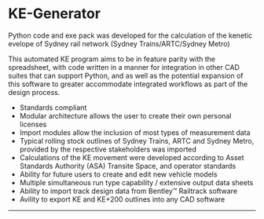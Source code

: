 # KE-Generator

Python code and exe pack was developed for the calculation of the kenetic evelope of Sydney rail network (Sydney Trains/ARTC/Sydney Metro)

This automated KE program aims to be in feature parity with the spreadsheet, with code written in a manner for integration in other CAD suites that can support Python, and as well as the potential expansion of this software to greater accommodate integrated workflows as part of the design process.

- Standards compliant
- Modular architecture allows the user to create their own personal licenses
- Import modules allow the inclusion of most types of measurement data
- Typical rolling stock outlines of Sydney Trains, ARTC and Sydney Metro, provided by the respective stakeholders was imported 
- Calculations of the KE movement were developed according to Asset Standards Authority (ASA) Transite Space, and operator standards
- Ability for future users to create and edit new vehicle models
- Multiple simultaneous run type capability / extensive output data sheets
- Ability to import track design data from Bentley™ Railtrack software
- Avility to export KE and KE+200 outlines into any CAD software


----------------------------------------------------------------------------------------------------------

